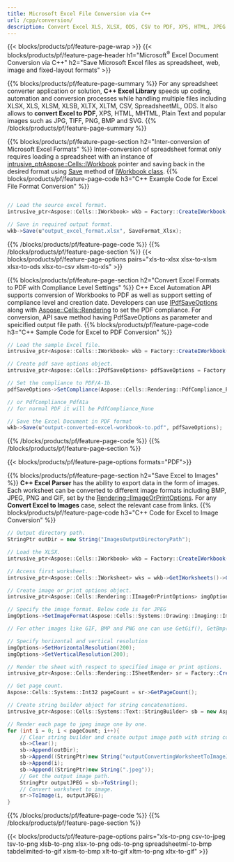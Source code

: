 ```yaml
---
title: Microsoft Excel File Conversion via C++ 
url: /cpp/conversion/
description: Convert Excel XLS, XLSX, ODS, CSV to PDF, XPS, HTML, JPEG and other formats with just few lines of C++ code.
---
```


{{< blocks/products/pf/feature-page-wrap >}}
{{< blocks/products/pf/feature-page-header h1="Microsoft<sup>&reg;</sup> Excel Document Conversion via C++" h2="Save Microsoft Excel files as spreadsheet, web, image and fixed-layout formats" >}}

{{% blocks/products/pf/feature-page-summary %}}
For any spreadsheet converter application or solution, **C++ Excel Library** speeds up coding, automation and conversion processes while handling multiple files including XLSX, XLS, XLSM, XLSB, XLTX, XLTM, CSV, SpreadsheetML, ODS.  It also allows to **convert Excel to PDF**, XPS, HTML, MHTML, Plain Text and popular images such as JPG, TIFF, PNG, BMP and SVG.
{{% /blocks/products/pf/feature-page-summary  %}}

{{% blocks/products/pf/feature-page-section  h2="Inter-conversion of Microsoft Excel Formats" %}}
Inter-conversion of spreadsheet format only requires loading a spreadsheet with an instance of [ intrusive_ptr<Aspose::Cells::IWorkbook>](https://apireference.aspose.com/cells/cpp/class/aspose.cells.i_workbook) pointer and saving back in the desired format using [Save](https://apireference.aspose.com/cells/cpp/class/aspose.cells.i_workbook#a9460f52a2dec8f4bf623a4905167d997) method of [IWorkbook class](https://apireference.aspose.com/cells/cpp/class/aspose.cells.i_workbook).
{{% blocks/products/pf/feature-page-code h3="C++ Example Code for Excel File Format Conversion" %}}

```cs

// Load the source excel format.
intrusive_ptr<Aspose::Cells::IWorkbook> wkb = Factory::CreateIWorkbook(u"src_excel_file.xls");

// Save in required output format.
wkb->Save(u"output_excel_format.xlsx", SaveFormat_Xlsx);

```
{{% /blocks/products/pf/feature-page-code  %}}
{{% /blocks/products/pf/feature-page-section %}}
{{< blocks/products/pf/feature-page-options pairs="xls-to-xlsx xlsx-to-xlsm xlsx-to-ods xlsx-to-csv xlsm-to-xls" >}}


{{% blocks/products/pf/feature-page-section  h2="Convert Excel Formats to PDF with Compliance Level Settings" %}}
C++ Excel Automation API supports conversion of Workbooks to PDF as well as support setting of compliance level and creation date. Developers can use [IPdfSaveOptions](https://apireference.aspose.com/cells/cpp/class/aspose.cells.i_pdf_save_options) along with [Aspose::Cells::Rendering](https://apireference.aspose.com/cells/cpp/namespace/aspose.cells.rendering) to set the PDF compliance.  For conversion, API save method having PdfSaveOptions as parameter and speicified output file path. 
{{% blocks/products/pf/feature-page-code h3="C++ Sample Code for Excel to PDF Conversion" %}}

```cs
// Load the sample Excel file.
intrusive_ptr<Aspose::Cells::IWorkbook> wkb = Factory::CreateIWorkbook(u"sample-convert-excel-to.pdf");

// Create pdf save options object.
intrusive_ptr<Aspose::Cells::IPdfSaveOptions> pdfSaveOptions = Factory::CreateIPdfSaveOptions();

// Set the compliance to PDF/A-1b.
pdfSaveOptions->SetCompliance(Aspose::Cells::Rendering::PdfCompliance_PdfA1b);

// or PdfCompliance_PdfA1a 
// for normal PDF it will be PdfCompliance_None

// Save the Excel Document in PDF format
wkb->Save(u"output-converted-excel-workbook-to.pdf", pdfSaveOptions);


```
{{% /blocks/products/pf/feature-page-code  %}}
{{% /blocks/products/pf/feature-page-section %}}

{{< blocks/products/pf/feature-page-options formats="PDF">}}

{{% blocks/products/pf/feature-page-section  h2="Save Excel to Images" %}}
**C++ Excel Parser** has the ability to export data in the form of images. Each worksheet can be converted to different image formats including BMP, JPEG, PNG and GIF, set by the [Rendering::IImageOrPrintOptions](https://apireference.aspose.com/cells/cpp/class/aspose.cells.rendering.i_image_or_print_options). For any **Convert Excel to Images** case, select the relevant case from links.
{{% blocks/products/pf/feature-page-code h3="C++ Code for Excel to Image Conversion" %}}

```cs
// Output directory path.
StringPtr outDir = new String("ImagesOutputDirectoryPath");

// Load the XLSX.
intrusive_ptr<Aspose::Cells::IWorkbook> wkb = Factory::CreateIWorkbook(u"source-excel-file.xlsx");

// Access first worksheet.
intrusive_ptr<Aspose::Cells::IWorksheet> wks = wkb->GetIWorksheets()->GetObjectByIndex(0);

// Create image or print options object.
intrusive_ptr<Aspose::Cells::Rendering::IImageOrPrintOptions> imgOptions = Factory::CreateIImageOrPrintOptions();

// Specify the image format. Below code is for JPEG
imgOptions->SetImageFormat(Aspose::Cells::Systems::Drawing::Imaging::ImageFormat::GetJpeg());

// For other images like GIF, BMP and PNG one can use GetGif(), GetBmp() and GetPng() respectively 

// Specify horizontal and vertical resolution
imgOptions->SetHorizontalResolution(200);
imgOptions->SetVerticalResolution(200);

// Render the sheet with respect to specified image or print options.
intrusive_ptr<Aspose::Cells::Rendering::ISheetRender> sr = Factory::CreateISheetRender(wks, imgOptions);

// Get page count.
Aspose::Cells::Systems::Int32 pageCount = sr->GetPageCount();

// Create string builder object for string concatenations.
intrusive_ptr<Aspose::Cells::Systems::Text::StringBuilder> sb = new Aspose::Cells::Systems::Text::StringBuilder();

// Render each page to jpeg image one by one.
for (int i = 0; i < pageCount; i++){
	// Clear string builder and create output image path with string concatenations.
	sb->Clear();
	sb->Append(outDir);
	sb->Append((StringPtr)new String("outputConvertingWorksheetToImageJPEG_"));
	sb->Append(i);
	sb->Append((StringPtr)new String(".jpeg"));
	// Get the output image path.
	StringPtr outputJPEG = sb->ToString();
	// Convert worksheet to image.
	sr->ToImage(i, outputJPEG);
}
```
{{% /blocks/products/pf/feature-page-code %}}
{{% /blocks/products/pf/feature-page-section %}}

{{< blocks/products/pf/feature-page-options pairs="xls-to-png csv-to-jpeg tsv-to-png xlsb-to-png xlsx-to-png ods-to-png spreadsheetml-to-bmp tabdelimited-to-gif xlsm-to-bmp xlt-to-gif xltm-to-png xltx-to-gif" >}}